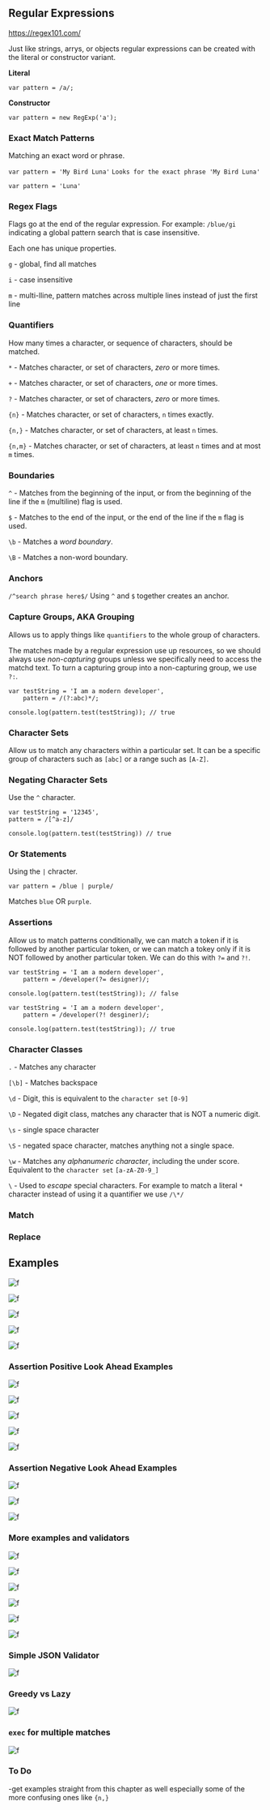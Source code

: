 ## Regular Expressions

https://regex101.com/

Just like strings, arrys, or objects regular expressions can be created with the literal or constructor variant.

**Literal**

`var pattern = /a/;`

**Constructor**

`var pattern = new RegExp('a');`

### Exact Match Patterns

Matching an exact word or phrase.

`var pattern = 'My Bird Luna'`
`Looks for the exact phrase 'My Bird Luna'`

`var pattern = 'Luna'`


### Regex Flags

Flags go at the end of the regular expression. For example: 
`/blue/gi` indicating a global pattern search that is case insensitive.

Each one has unique properties.

`g` - global, find all matches

`i` - case insensitive 

`m` - multi-lline, pattern matches across multiple lines instead of just the first line

### Quantifiers

How many times a character, or sequence of characters, should be matched.

`*` - Matches character, or set of characters, *zero* or more times.

`+` - Matches character, or set of characters, *one* or more times.

`?` - Matches character, or set of characters, *zero* or more times.

`{n}` - Matches character, or set of characters, `n` times exactly.

`{n,}` - Matches character, or set of characters, at least `n` times.

`{n,m}` - Matches character, or set of characters, at least `n` times and at most `m` times.


### Boundaries

`^` - Matches from the beginning of the input, or from the beginning of the line if the `m` (multiline) flag is used.

`$` - Matches to the end of the input, or the end of the line if the `m` flag is used.

`\b` - Matches a *word boundary*. 

`\B` - Matches a non-word boundary. 

### Anchors 

`/^search phrase here$/` Using `^` and `$` together creates an anchor. 

### Capture Groups, AKA Grouping

Allows us to apply things like `quantifiers` to the whole group of characters. 

The matches made by a regular expression use up resources, so we should always use *non-capturing* groups unless we specifically need to access the matchd text. To turn a capturing group into a non-capturing group, we use `?:`. 

```
var testString = 'I am a modern developer',
    pattern = /(?:abc)*/;
 
console.log(pattern.test(testString)); // true
```


### Character Sets

Allow us to match any characters within a particular set. It can be a specific group of characters such as `[abc]` or a range such as `[A-Z]`.

### Negating Character Sets

Use the `^` character.

```
var testString = '12345',
pattern = /[^a-z]/

console.log(pattern.test(testString)) // true
```

### Or Statements

Using the `|` chracter.

`var pattern = /blue | purple/` 

Matches `blue` OR `purple`. 


### Assertions

Allow us to match patterns conditionally, we can match a token if it is followed by another particular token, or we can match a tokey only if it is NOT followed by another particular token. We can do this with `?=` and `?!`.

```
var testString = 'I am a modern developer',
    pattern = /developer(?= designer)/;
 
console.log(pattern.test(testString)); // false
```


```
var testString = 'I am a modern developer',
    pattern = /developer(?! desginer)/;
 
console.log(pattern.test(testString)); // true
```


### Character Classes

`.` - Matches any character

`[\b]` - Matches backspace

`\d` - Digit, this is equivalent to the `character set` `[0-9]`

`\D` - Negated digit class, matches any character that is NOT a numeric digit.

`\s` - single space character

`\S` - negated space character, matches anything not a single space.

`\w` - Matches any *alphanumeric character*, including the under score. Equivalent to the `character set` `[a-zA-Z0-9_]`

`\` - Used to *escape* special characters. For example to match a literal `*` character instead of using it a quantifier we use `/\*/` 


### Match

### Replace

## Examples

![f](https://imgur.com/L0nohK6.png)

![f](https://imgur.com/rm1dUxc.png)

![f](https://imgur.com/5VJJUzs.png)

![f](https://imgur.com/ycrXOHA.png)

![f](https://imgur.com/zeQFEbP.png)

### Assertion Positive Look Ahead Examples

![f](https://imgur.com/o64zhrS.png)

![f](https://imgur.com/CG5iZbb.png)

![f](https://imgur.com/3gwYuMY.png)

![f](https://imgur.com/GNgN3gp.png)

![f](https://imgur.com/0GlDS5I.png)

### Assertion Negative Look Ahead Examples

![f](https://imgur.com/LGqdVSd.png)

![f](https://imgur.com/TOLZMWT.png)

![f](https://imgur.com/wiBOjNQ.png)

### More examples and validators

![f](https://imgur.com/nlwnfNi.png)

![f](https://imgur.com/lXG4car.png)

![f](https://imgur.com/CNUdufv.png)

![f](https://imgur.com/nfKv67X.png)

![f](https://imgur.com/Wb2qoUP.png)

![f](https://imgur.com/NyNAhx2.png)



### Simple JSON Validator

![f](https://imgur.com/28Xme8h.png)

### Greedy vs Lazy

![f](https://imgur.com/ViwOeyN.png)

### `exec` for multiple matches

![f](https://imgur.com/NzRHu5v.png)


### To Do

-get examples straight from this chapter as well especially
some of the more confusing ones like `{n,}`
